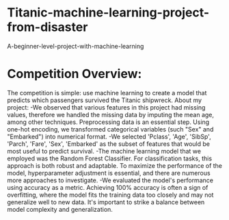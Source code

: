 # Titanic-machine-learning-project-from-disaster
A-beginner-level-project-with-machine-learning

# Competition Overview: 

The competition is simple: use machine learning to create a model that predicts which passengers survived the Titanic shipwreck. About my project: -We observed that various features in this project had missing values, therefore we handled the missing data by imputing the mean age, among other techniques. Preprocessing data is an essential step. Using one-hot encoding, we transformed categorical variables (such "Sex" and "Embarked") into numerical format. -We selected 'Pclass', 'Age', 'SibSp', 'Parch', 'Fare', 'Sex', 'Embarked' as the subset of features that would be most useful to predict survival. -The machine learning model that we employed was the Random Forest Classifier. For classification tasks, this approach is both robust and adaptable. To maximize the performance of the model, hyperparameter adjustment is essential, and there are numerous more approaches to investigate. -We evaluated the model's performance using accuracy as a metric. Achieving 100% accuracy is often a sign of overfitting, where the model fits the training data too closely and may not generalize well to new data. It's important to strike a balance between model complexity and generalization.
